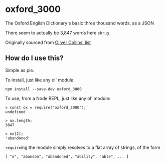 # oxford_3000
The Oxford English Dictionary's basic three thousand words, as a JSON

There seem to actually be 3,847 words here `shrug`

Originally sourced from [Oliver Collins' list](https://github.com/OliverCollins/Oxford-3000-Word-List/blob/master/Oxford%203000%20Word%20List.txt)

## How do I use this?

Simple as pie.

To install, just like any ol' module:

```
npm install --save-dev oxford_3000
```

To use, from a Node REPL, just like any ol' module:

```
> const ox = require('oxford_3000');
undefined

> ox.length;
3847

> ox[2];
'abandoned'
```

`require`ing the module simply resolves to a flat array of strings, of the form

```
[ "a", "abandon", "abandoned", "ability", "able", ... ]
```
